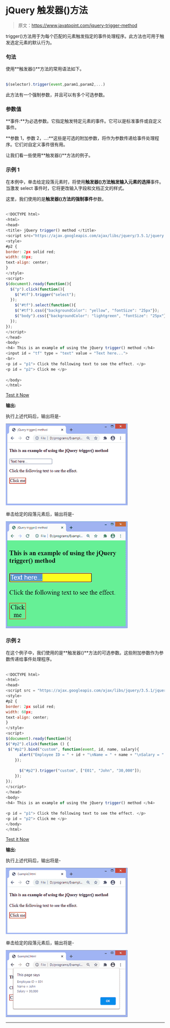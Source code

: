 # jQuery 触发器()方法

> 原文：<https://www.javatpoint.com/jquery-trigger-method>

trigger()方法用于为每个匹配的元素触发指定的事件处理程序。此方法也可用于触发选定元素的默认行为。

### 句法

使用**触发器()**方法的常用语法如下。

```js

$(selector).trigger(event,param1,param2,...)

```

此方法有一个强制参数，并且可以有多个可选参数。

### 参数值

**事件:**为必选参数。它指定触发特定元素的事件。它可以是标准事件或自定义事件。

**参数 1，参数 2，...:**这些是可选的附加参数，将作为参数传递给事件处理程序。它们对自定义事件很有用。

让我们看一些使用**触发器()**方法的例子。

### 示例 1

在本例中，单击给定段落元素时，将使用**触发器()**方法触发输入元素的**选择**事件。当激发 select 事件时，它将更改输入字段和文档正文的样式。

这里，我们使用的是**触发器()**方法的强制**事件**参数。

```js

<!DOCTYPE html>
<html>
<head>
<title> jQuery trigger() method </title>
<script src="https://ajax.googleapis.com/ajax/libs/jquery/3.5.1/jquery.min.js"></script>
<style>
#p2 {
border: 2px solid red;
width: 60px;
text-align: center;
}
</style>
<script>
$(document).ready(function(){
  $("p").click(function(){
    $("#tf").trigger("select");
  });
    $("#tf").select(function(){
    $("#tf").css({"backgroundColor": "yellow", "fontSize": "25px"});
    $("body").css({"backgroundColor": "lightgreen", "fontSize": "25px"});
  });
});
</script>
</head>
<body>
<h4> This is an example of using the jQuery trigger() method </h4>
<input id = "tf" type = "text" value = "Text here...">
<br>
<p id = "p1"> Click the following text to see the effect. </p>
<p id = "p2"> Click me </p>

</body>
</html>

```

[Test it Now](https://www.javatpoint.com/oprweb/test.jsp?filename=jquery-trigger-method1)

**输出:**

执行上述代码后，输出将是-

![jQuery trigger() method](img/63ebf259ef4e9752f2e73831fec69343.png)

单击给定的段落元素后，输出将是-

![jQuery trigger() method](img/80aa72d28f885db23c4a5614e78cb00f.png)

### 示例 2

在这个例子中，我们使用的是**触发器()**方法的可选参数。这些附加参数作为参数传递给事件处理程序。

```js

<!DOCTYPE html>
<html>
<head>
<script src = "https://ajax.googleapis.com/ajax/libs/jquery/3.5.1/jquery.min.js"></script>
<style>
#p2 {
border: 2px solid red;
width: 60px;
text-align: center;
}
</style>
<script>
$(document).ready(function(){
$("#p2").click(function () {
 $("#p2").bind("custom", function(event, id, name, salary){
      alert("Employee ID = " + id + "\nName = " + name + "\nSalary = " + salary);
    });

      $("#p2").trigger("custom", ["E01", "John", "30,000"]);
    });
});
</script>
</head>
<body>
<h4> This is an example of using the jQuery trigger() method </h4>

<p id = "p1"> Click the following text to see the effect. </p>
<p id = "p2"> Click me </p>
</body>
</html>

```

[Test it Now](https://www.javatpoint.com/oprweb/test.jsp?filename=jquery-trigger-method2)

**输出:**

执行上述代码后，输出将是-

![jQuery trigger() method](img/953a2588ef18a60031a6243a16536fe1.png)

单击给定的段落元素后，输出将是-

![jQuery trigger() method](img/8ade8423f6b2239f566b3ccec3aeca4c.png)

* * *